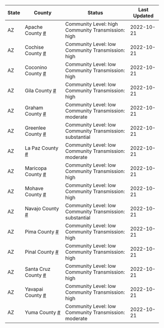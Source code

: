 State | County | Status | Last Updated
--- | --- | --- | --- 
AZ | Apache County <a href="#apache_county">#</a> | <a name="apache_county"></a>Community Level: high<br/>Community Transmission: high | 2022-10-21
AZ | Cochise County <a href="#cochise_county">#</a> | <a name="cochise_county"></a>Community Level: low<br/>Community Transmission: high | 2022-10-21
AZ | Coconino County <a href="#coconino_county">#</a> | <a name="coconino_county"></a>Community Level: low<br/>Community Transmission: high | 2022-10-21
AZ | Gila County <a href="#gila_county">#</a> | <a name="gila_county"></a>Community Level: low<br/>Community Transmission: high | 2022-10-21
AZ | Graham County <a href="#graham_county">#</a> | <a name="graham_county"></a>Community Level: low<br/>Community Transmission: moderate | 2022-10-21
AZ | Greenlee County <a href="#greenlee_county">#</a> | <a name="greenlee_county"></a>Community Level: low<br/>Community Transmission: substantial | 2022-10-21
AZ | La Paz County <a href="#la_paz_county">#</a> | <a name="la_paz_county"></a>Community Level: low<br/>Community Transmission: moderate | 2022-10-21
AZ | Maricopa County <a href="#maricopa_county">#</a> | <a name="maricopa_county"></a>Community Level: low<br/>Community Transmission: high | 2022-10-21
AZ | Mohave County <a href="#mohave_county">#</a> | <a name="mohave_county"></a>Community Level: low<br/>Community Transmission: high | 2022-10-21
AZ | Navajo County <a href="#navajo_county">#</a> | <a name="navajo_county"></a>Community Level: low<br/>Community Transmission: substantial | 2022-10-21
AZ | Pima County <a href="#pima_county">#</a> | <a name="pima_county"></a>Community Level: low<br/>Community Transmission: high | 2022-10-21
AZ | Pinal County <a href="#pinal_county">#</a> | <a name="pinal_county"></a>Community Level: low<br/>Community Transmission: high | 2022-10-21
AZ | Santa Cruz County <a href="#santa_cruz_county">#</a> | <a name="santa_cruz_county"></a>Community Level: low<br/>Community Transmission: high | 2022-10-21
AZ | Yavapai County <a href="#yavapai_county">#</a> | <a name="yavapai_county"></a>Community Level: low<br/>Community Transmission: high | 2022-10-21
AZ | Yuma County <a href="#yuma_county">#</a> | <a name="yuma_county"></a>Community Level: low<br/>Community Transmission: moderate | 2022-10-21
